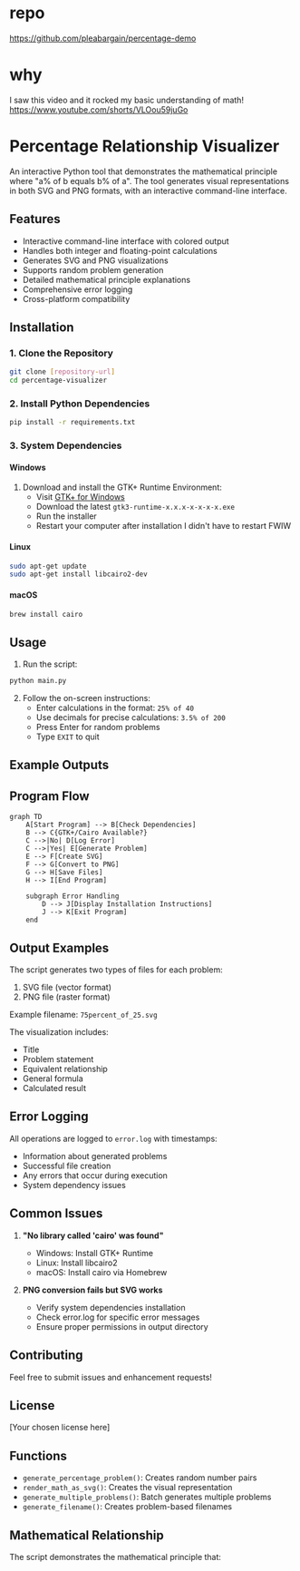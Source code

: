 # repo
https://github.com/pleabargain/percentage-demo

# why
I saw this video and it rocked my basic understanding of math! 
https://www.youtube.com/shorts/VLOou59juGo

# Percentage Relationship Visualizer

An interactive Python tool that demonstrates the mathematical principle where "a% of b equals b% of a". The tool generates visual representations in both SVG and PNG formats, with an interactive command-line interface.

## Features

- Interactive command-line interface with colored output
- Handles both integer and floating-point calculations
- Generates SVG and PNG visualizations
- Supports random problem generation
- Detailed mathematical principle explanations
- Comprehensive error logging
- Cross-platform compatibility

## Installation

### 1. Clone the Repository
```bash
git clone [repository-url]
cd percentage-visualizer
```

### 2. Install Python Dependencies
```bash
pip install -r requirements.txt
```

### 3. System Dependencies

#### Windows
1. Download and install the GTK+ Runtime Environment:
   - Visit [GTK+ for Windows](https://github.com/tschoonj/GTK-for-Windows-Runtime-Environment-Installer/releases)
   - Download the latest `gtk3-runtime-x.x.x-x-x-x-x.exe`
   - Run the installer
   - Restart your computer after installation
        I didn't have to restart FWIW

#### Linux
```bash
sudo apt-get update
sudo apt-get install libcairo2-dev
```

#### macOS
```bash
brew install cairo
```

## Usage

1. Run the script:
```bash
python main.py
```

2. Follow the on-screen instructions:
   - Enter calculations in the format: `25% of 40`
   - Use decimals for precise calculations: `3.5% of 200`
   - Press Enter for random problems
   - Type `EXIT` to quit

## Example Outputs

## Program Flow

```mermaid
graph TD
    A[Start Program] --> B[Check Dependencies]
    B --> C{GTK+/Cairo Available?}
    C -->|No| D[Log Error]
    C -->|Yes| E[Generate Problem]
    E --> F[Create SVG]
    F --> G[Convert to PNG]
    G --> H[Save Files]
    H --> I[End Program]
    
    subgraph Error Handling
        D --> J[Display Installation Instructions]
        J --> K[Exit Program]
    end
```

## Output Examples

The script generates two types of files for each problem:
1. SVG file (vector format)
2. PNG file (raster format)

Example filename: `75percent_of_25.svg`

The visualization includes:
- Title
- Problem statement
- Equivalent relationship
- General formula
- Calculated result

## Error Logging

All operations are logged to `error.log` with timestamps:
- Information about generated problems
- Successful file creation
- Any errors that occur during execution
- System dependency issues

## Common Issues

1. **"No library called 'cairo' was found"**
   - Windows: Install GTK+ Runtime
   - Linux: Install libcairo2
   - macOS: Install cairo via Homebrew

2. **PNG conversion fails but SVG works**
   - Verify system dependencies installation
   - Check error.log for specific error messages
   - Ensure proper permissions in output directory

## Contributing

Feel free to submit issues and enhancement requests!

## License

[Your chosen license here]

## Functions

- `generate_percentage_problem()`: Creates random number pairs
- `render_math_as_svg()`: Creates the visual representation
- `generate_multiple_problems()`: Batch generates multiple problems
- `generate_filename()`: Creates problem-based filenames

## Mathematical Relationship

The script demonstrates the mathematical principle that: 